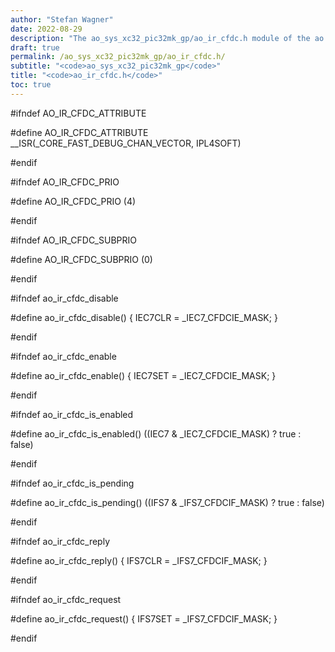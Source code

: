 ```yaml
---
author: "Stefan Wagner"
date: 2022-08-29
description: "The ao_sys_xc32_pic32mk_gp/ao_ir_cfdc.h module of the ao real-time operating system."
draft: true
permalink: /ao_sys_xc32_pic32mk_gp/ao_ir_cfdc.h/ 
subtitle: "<code>ao_sys_xc32_pic32mk_gp</code>"
title: "<code>ao_ir_cfdc.h</code>"
toc: true
---
```


#ifndef AO_IR_CFDC_ATTRIBUTE

#define AO_IR_CFDC_ATTRIBUTE        __ISR(_CORE_FAST_DEBUG_CHAN_VECTOR, IPL4SOFT)

#endif

#ifndef AO_IR_CFDC_PRIO

#define AO_IR_CFDC_PRIO             (4)

#endif

#ifndef AO_IR_CFDC_SUBPRIO

#define AO_IR_CFDC_SUBPRIO          (0)

#endif

#ifndef ao_ir_cfdc_disable

#define ao_ir_cfdc_disable()        { IEC7CLR = _IEC7_CFDCIE_MASK; }

#endif

#ifndef ao_ir_cfdc_enable

#define ao_ir_cfdc_enable()         { IEC7SET = _IEC7_CFDCIE_MASK; }

#endif

#ifndef ao_ir_cfdc_is_enabled

#define ao_ir_cfdc_is_enabled()     ((IEC7 & _IEC7_CFDCIE_MASK) ? true : false)

#endif

#ifndef ao_ir_cfdc_is_pending

#define ao_ir_cfdc_is_pending()     ((IFS7 & _IFS7_CFDCIF_MASK) ? true : false)

#endif

#ifndef ao_ir_cfdc_reply

#define ao_ir_cfdc_reply()          { IFS7CLR = _IFS7_CFDCIF_MASK; }

#endif

#ifndef ao_ir_cfdc_request

#define ao_ir_cfdc_request()        { IFS7SET = _IFS7_CFDCIF_MASK; }

#endif

